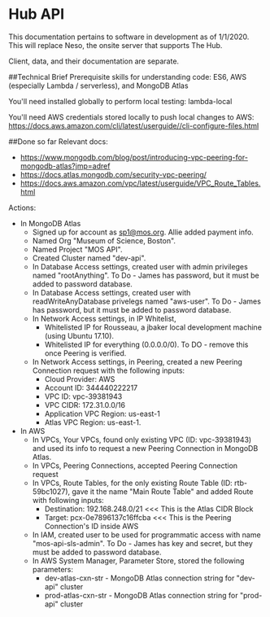 # Hub API

This documentation pertains to software in development as of 1/1/2020. This will replace Neso, the onsite server that supports The Hub.

Client, data, and their documentation are separate.

##Technical Brief
Prerequisite skills for understanding code: ES6, AWS (especially Lambda / serverless), and MongoDB Atlas


You'll need installed globally to perform local testing: lambda-local

You'll need AWS credentials stored locally to push local changes to AWS: https://docs.aws.amazon.com/cli/latest/userguide//cli-configure-files.html


##Done so far
Relevant docs: 
* https://www.mongodb.com/blog/post/introducing-vpc-peering-for-mongodb-atlas?jmp=adref
* https://docs.atlas.mongodb.com/security-vpc-peering/
* https://docs.aws.amazon.com/vpc/latest/userguide/VPC_Route_Tables.html

Actions:
* In MongoDB Atlas
	- Signed up for account as sp1@mos.org. Allie added payment info.
	- Named Org "Museum of Science, Boston".
	- Named Project "MOS API".
	- Created Cluster named "dev-api".
	- In Database Access settings, created user with admin privileges named "rootAnything". To Do - James has password, but it must be added to password database.
	- In Database Access settings, created user with readWriteAnyDatabase privelegs named "aws-user". To Do - James has password, but it must be added to password database.
	- In Network Access settings, in IP Whitelist,
		* Whitelisted IP for Rousseau, a jbaker local development machine (using Ubuntu 17.10).
		* Whitelisted IP for everything (0.0.0.0/0). To DO - remove this once Peering is verified.
	- In Network Access settings, in Peering, created a new Peering Connection request with the following inputs:
		* Cloud Provider: AWS
		* Account ID: 344440222217
		* VPC ID: vpc-39381943
		* VPC CIDR: 172.31.0.0/16
		* Application VPC Region: us-east-1
		* Atlas VPC Region: us-east-1.
* In AWS
	- In VPCs, Your VPCs, found only existing VPC (ID: vpc-39381943) and used its info to request a new Peering Connection in MongoDB Atlas.
	- In VPCs, Peering Connections, accepted Peering Connection request
	- In VPCs, Route Tables, for the only existing Route Table (ID: rtb-59bc1027), gave it the name "Main Route Table" and added Route with following inputs:
		* Destination: 192.168.248.0/21 <<< This is the Atlas CIDR Block
		* Target: pcx-0e7896137c16ffcba <<< This is the Peering Connection's ID inside AWS
	- In IAM, created user to be used for programmatic access with name "mos-api-sls-admin". To Do - James has key and secret, but they must be added to password database.
	- In AWS System Manager, Parameter Store, stored the following parameters:
		* dev-atlas-cxn-str - MongoDB Atlas connection string for "dev-api" cluster
		* prod-atlas-cxn-str - MongoDB Atlas connection string for "prod-api" cluster